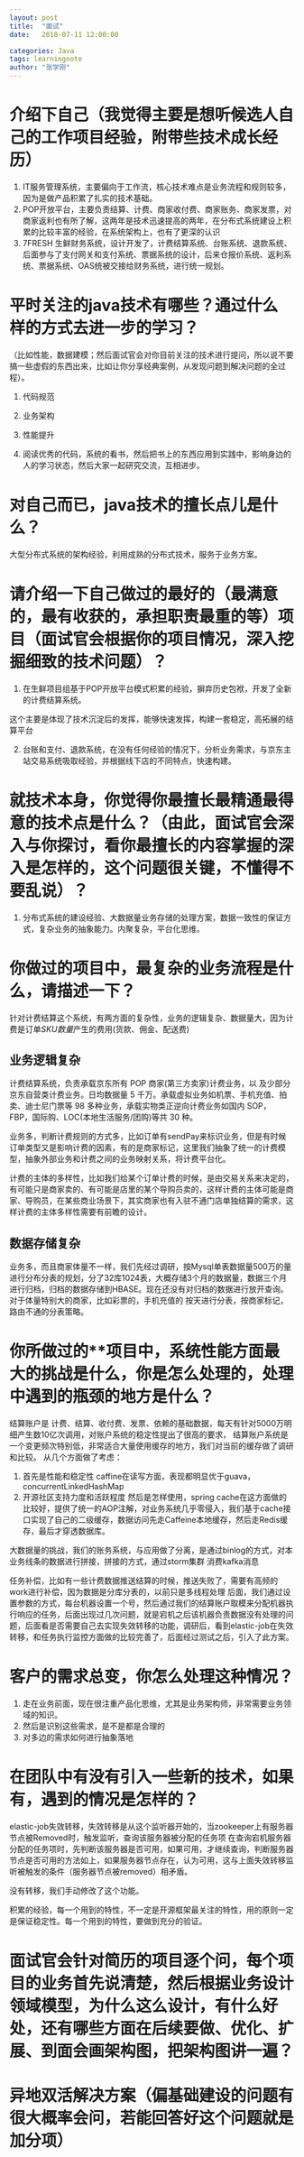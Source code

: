 ```yaml
---
layout: post
title:  "面试"
date:   2018-07-11 12:00:00

categories: Java
tags: learningnote
author: "张学刚"
---
```


# 介绍下自己（我觉得主要是想听候选人自己的工作项目经验，附带些技术成长经历）

1. IT服务管理系统，主要偏向于工作流，核心技术难点是业务流程和规则较多，因为是做产品积累了扎实的技术基础。
2. POP开放平台，主要负责结算、计费、商家收付费、商家账务、商家发票，对商家返利也有所了解，这两年是技术迅速提高的两年，在分布式系统建设上积累的比较丰富的经验，在系统架构上，也有了更深的认识
3. 7FRESH 生鲜财务系统，设计开发了，计费结算系统、台账系统、退款系统、后面参与了支付网关和支付系统、票据系统的设计，后来仓报价系统、返利系统、票据系统、OAS统被交接给财务系统，进行统一规划。

# 平时关注的java技术有哪些？通过什么样的方式去进一步的学习？

（比如性能，数据建模；然后面试官会对你目前关注的技术进行提问，所以说不要搞一些虚假的东西出来，比如让你分享经典案例，从发现问题到解决问题的全过程）。

1. 代码规范
2. 业务架构
3. 性能提升

1. 阅读优秀的代码，系统的看书，然后把书上的东西应用到实践中，影响身边的人的学习状态，然后大家一起研究交流，互相进步。

# 对自己而已，java技术的擅长点儿是什么？

大型分布式系统的架构经验，利用成熟的分布式技术，服务于业务方案。

# 请介绍一下自己做过的最好的（最满意的，最有收获的，承担职责最重的等）项目（面试官会根据你的项目情况，深入挖掘细致的技术问题）？

1. 在生鲜项目组基于POP开放平台模式积累的经验，摒弃历史包袱，开发了全新的计费结算系统。

这个主要是体现了技术沉淀后的发挥，能够快速发挥，构建一套稳定，高拓展的结算平台

2. 台账和支付、退款系统，在没有任何经验的情况下，分析业务需求，与京东主站交易系统吸取经验，并根据线下店的不同特点，快速构建。

# 就技术本身，你觉得你最擅长最精通最得意的技术点是什么？（由此，面试官会深入与你探讨，看你最擅长的内容掌握的深入是怎样的，这个问题很关键，不懂得不要乱说）？

1. 分布式系统的建设经验、大数据量业务存储的处理方案，数据一致性的保证方式，复杂业务的抽象能力。内聚复杂，平台化思维。

# 你做过的项目中，最复杂的业务流程是什么，请描述一下？

针对计费结算这个系统，有两方面的复杂性，业务的逻辑复杂、数据量大，因为计费是订单*SKU数量*产生的费用(货款、佣金、配送费)

## 业务逻辑复杂

计费结算系统，负责承载京东所有 POP 商家(第三方卖家)计费业务，以 及少部分京东自营类计费业务。日均数据量 5 千万。承载虚拟业务如机票、手机充值、拍卖、迪士尼门票等 98 多种业务，承载实物类正逆向计费业务如国内 SOP，FBP，国际购、LOC(本地生活服务/团购)等共 30 种。

业务多，判断计费规则的方式多，比如订单有sendPay来标识业务，但是有时候订单类型又是影响计费的因素，有的是商家标记，这里我们抽象了统一的计费模型，抽象外部业务和计费之间的业务映射关系，将计费平台化。

计费的主体的多样性，比如我们给某个订单计费的时候，是由交易关系来决定的，有可能只是商家卖的、有可能是店里的某个导购员卖的，这样计费的主体可能是商家、导购员，在某些商业场景下，其实商家也有入驻不通门店单独结算的需求，这样计费的主体多样性需要有前瞻的设计。

## 数据存储复杂

业务多，而且商家体量不一样，我们先经过调研，按Mysql单表数据量500万的量进行分布分表的规划，分了32库1024表，大概存储3个月的数据量，数据三个月进行归档，归档的数据存储到HBASE。现在还没有对归档的数据进行放开查询。对于体量特别大的商家，比如彩票的，手机充值的
按天进行分表，按商家标记，路由不通的分表策略。

# 你所做过的**项目中，系统性能方面最大的挑战是什么，你是怎么处理的，处理中遇到的瓶颈的地方是什么？

结算账户是 计费、结算、收付费、发票、依赖的基础数据，每天有针对5000万明细产生数10亿次调用，对账户系统的稳定性提出了很高的要求，
结算账户系统是一个变更频次特别低，非常适合大量使用缓存的地方，我们对当前的缓存做了调研和比较。
从几个方面做了考虑：
1. 首先是性能和稳定性 caffine在读写方面，表现都明显优于guava，concurrentLinkedHashMap
2. 开源社区支持力度和活跃程度
然后是怎样使用，spring cache在这方面做的比较好，提供了统一的AOP注解，对业务系统几乎零侵入，我们基于cache接口实现了自己的二级缓存，数据访问先走Caffeine本地缓存，然后走Redis缓存，最后才穿透数据库。

大数据量的挑战，我们的账务系统，与应用做了分离，是通过binlog的方式，对本业务线条的数据进行拼接，拼接的方式，通过storm集群
消费kafka消息

任务补偿，比如有一些计费数据推送结算的时候，推送失败了，需要有高频的work进行补偿，因为数据是分库分表的，以前只是多线程处理
后面，我们通过设置参数的方式，每台机器设置一个号，然后通过我们的结算账户取模来分配机器执行响应的任务，后面出现过几次问题，就是宕机之后该机器负责数据没有处理的问题，后面看是否需要自己去实现失效转移的功能，调研后，看到elastic-job在失效转移，和任务执行监控方面做的比较完善了，后面经过测试之后，引入了此方案。

# 客户的需求总变，你怎么处理这种情况？

1. 走在业务前面，现在很注重产品化思维，尤其是业务架构师，非常需要业务领域的知识。
2. 然后是识别这些需求，是不是都是合理的
3. 对多边的需求如何进行抽象落地

# 在团队中有没有引入一些新的技术，如果有，遇到的情况是怎样的？

elastic-job失效转移，失效转移是从这个监听器开始的，当zookeeper上有服务器节点被Removed时，触发监听，查询该服务器被分配的任务项
在查询宕机服务器分配的任务项时，先判断该服务器是否可用，如果可用，才继续查询，判断服务器节点是否可用的方法如上，如果服务器节点存在，认为可用，这与上面失效转移监听被触发的条件（服务器节点被removed）相矛盾。

没有转移，我们手动修改了这个功能。

积累的经验，每一个用到的特性，不一定是开源框架最关注的特性，用的原则一定是保证稳定性。每一个用到的特性，要做到充分的验证。

# 面试官会针对简历的项目逐个问，每个项目的业务首先说清楚，然后根据业务设计领域模型，为什么这么设计，有什么好处，还有哪些方面在后续要做、优化、扩展、到面会画架构图，把架构图讲一遍？

# 异地双活解决方案（偏基础建设的问题有很大概率会问，若能回答好这个问题就是加分项）
